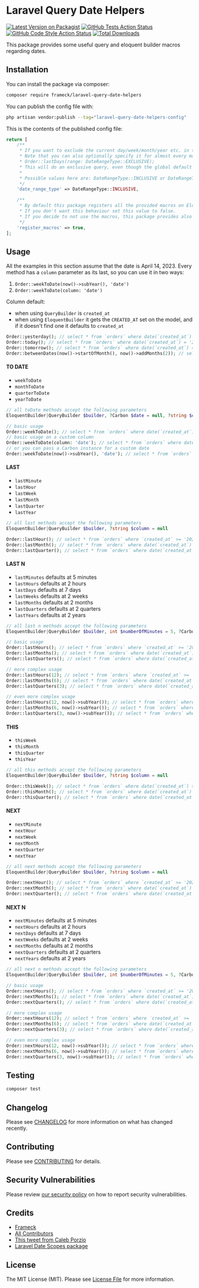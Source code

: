 # Laravel Query Date Helpers

[![Latest Version on Packagist](https://img.shields.io/packagist/v/frameck/laravel-query-date-helpers.svg?style=flat-square)](https://packagist.org/packages/frameck/laravel-query-date-helpers)
[![GitHub Tests Action Status](https://img.shields.io/github/actions/workflow/status/frameck/laravel-query-date-helpers/run-tests.yml?branch=main&label=tests&style=flat-square)](https://github.com/frameck/laravel-query-date-helpers/actions?query=workflow%3Arun-tests+branch%3Amain)
[![GitHub Code Style Action Status](https://img.shields.io/github/actions/workflow/status/frameck/laravel-query-date-helpers/fix-php-code-style-issues.yml?branch=main&label=code%20style&style=flat-square)](https://github.com/frameck/laravel-query-date-helpers/actions?query=workflow%3A"Fix+PHP+code+style+issues"+branch%3Amain)
[![Total Downloads](https://img.shields.io/packagist/dt/frameck/laravel-query-date-helpers.svg?style=flat-square)](https://packagist.org/packages/frameck/laravel-query-date-helpers)

This package provides some useful query and eloquent builder macros regarding dates.

## Installation

You can install the package via composer:

```bash
composer require frameck/laravel-query-date-helpers
```

You can publish the config file with:

```bash
php artisan vendor:publish --tag="laravel-query-date-helpers-config"
```

This is the contents of the published config file:

```php
return [
    /**
     * If you want to exclude the current day/week/month/year etc. in the range you could use the exclusive range here as a default.
     * Note that you can also optionally specify it for almost every macro/scope directly when using it:
     * Order::lastDays(range: DateRangeType::EXCLUSIVE);
     * This will do an exclusive query, even though the global default range here is set to inclusive.
     *
     * Possible values here are: DateRangeType::INCLUSIVE or DateRangeType::EXCLUSIVE
     */
    'date_range_type' => DateRangeType::INCLUSIVE,

    /**
     * By default this package registers all the provided macros on Eloquent and Query builder.
     * If you don't want this behaviour set this value to false.
     * If you decide to not use the macros, this package provides also a trait that you can use on a specific model.
     */
    'register_macros' => true,
];
```

## Usage
All the examples in this section assume that the date is April 14, 2023.
Every method has a `column` parameter as its last, so you can use it in two ways:
1. `Order::weekToDate(now()->subYear(), 'date')`
1. `Order::weekToDate(column: 'date')`

Column default:
- when using `QueryBuilder` is `created_at`
- when using `EloquentBuilder` it gets the `CREATED_AT` set on the model, and if it doesn't find one it defaults to `created_at`

```php
Order::yesterday(); // select * from `orders` where date(`created_at`) = '2023-04-13'
Order::today(); // select * from `orders` where date(`created_at`) = '2023-04-14'
Order::tomorrow(); // select * from `orders` where date(`created_at`) = '2023-04-15'
Order::betweenDates(now()->startOfMonth(), now()->addMonths(2)); // select * from `orders` where date(`created_at`) >= '2023-04-01' and date(`created_at`) <= '2023-06-14'
```

#### TO DATE
- `weekToDate`
- `monthToDate`
- `quarterToDate`
- `yearToDate`
```php
// all toDate methods accept the following parameters
EloquentBuilder|QueryBuilder $builder, ?Carbon $date = null, ?string $column = null

// basic usage
Order::weekToDate(); // select * from `orders` where date(`created_at`) >= '2023-04-10' and date(`created_at`) <= '2023-04-14'
// basic usage on a custom column
Order::weekToDate(column: 'date'); // select * from `orders` where date(`date`) >= '2023-04-10' and date(`date`) <= '2023-04-14'
// or you can pass a Carbon instance for a custom date
Order::weekToDate(now()->subYear(), 'date'); // select * from `orders` where date(`date`) >= '2022-04-11' and date(`date`) <= '2022-04-14'
```

#### LAST
- `lastMinute`
- `lastHour`
- `lastWeek`
- `lastMonth`
- `lastQuarter`
- `lastYear`
```php
// all last methods accept the following parameters
EloquentBuilder|QueryBuilder $builder, ?string $column = null

Order::lastHour(); // select * from `orders` where `created_at` >= '2023-04-13 23:46:45' and `created_at` <= '2023-04-14 00:46:45'
Order::lastMonth(); // select * from `orders` where date(`created_at`) >= '2023-03-01' and date(`created_at`) <= '2023-03-31'
Order::lastQuarter(); // select * from `orders` where date(`created_at`) >= '2023-01-01' and date(`created_at`) <= '2023-03-31'
```

#### LAST N
- `lastMinutes` defaults at 5 minutes
- `lastHours` defaults at 2 hours
- `lastDays` defaults at 7 days
- `lastWeeks` defaults at 2 weeks
- `lastMonths` defaults at 2 months
- `lastQuarters` defaults at 2 quarters
- `lastYears` defaults at 2 years
```php
// all last n methods accept the following parameters
EloquentBuilder|QueryBuilder $builder, int $numberOfMinutes = 5, ?Carbon $date = null, ?string $column = null

// basic usage
Order::lastHours(); // select * from `orders` where `created_at` >= '2023-04-13 22:52:37' and `created_at` <= '2023-04-14 00:52:37'
Order::lastMonths(); // select * from `orders` where date(`created_at`) >= '2023-02-14' and date(`created_at`) <= '2023-04-14'
Order::lastQuarters(); // select * from `orders` where date(`created_at`) >= '2022-10-14' and date(`created_at`) <= '2023-04-14'

// more complex usage
Order::lastHours(12); // select * from `orders` where `created_at` >= '2023-04-13 13:00:52' and `created_at` <= '2023-04-14 01:00:52'
Order::lastMonths(6); // select * from `orders` where date(`created_at`) >= '2022-10-14' and date(`created_at`) <= '2023-04-14'
Order::lastQuarters(3); // select * from `orders` where date(`created_at`) >= '2022-07-14' and date(`created_at`) <= '2023-04-14'

// even more complex usage
Order::lastHours(12, now()->subYear()); // select * from `orders` where `created_at` >= '2022-04-13 13:03:30' and `created_at` <= '2022-04-14 01:03:30'
Order::lastMonths(6, now()->subYear()); // select * from `orders` where date(`created_at`) >= '2021-10-14' and date(`created_at`) <= '2022-04-14'
Order::lastQuarters(3, now()->subYear()); // select * from `orders` where date(`created_at`) >= '2021-07-14' and date(`created_at`) <= '2022-04-14'
```

#### THIS
- `thisWeek`
- `thisMonth`
- `thisQuarter`
- `thisYear`
```php
// all this methods accept the following parameters
EloquentBuilder|QueryBuilder $builder, ?string $column = null

Order::thisWeek(); // select * from `orders` where date(`created_at`) >= '2023-04-10' and date(`created_at`) <= '2023-04-16'
Order::thisMonth(); // select * from `orders` where date(`created_at`) >= '2023-04-01' and date(`created_at`) <= '2023-04-30'
Order::thisQuarter(); // select * from `orders` where date(`created_at`) >= '2023-04-01' and date(`created_at`) <= '2023-06-30'
```

#### NEXT
- `nextMinute`
- `nextHour`
- `nextWeek`
- `nextMonth`
- `nextQuarter`
- `nextYear`
```php
// all next methods accept the following parameters
EloquentBuilder|QueryBuilder $builder, ?string $column = null

Order::nextHour(); // select * from `orders` where `created_at` >= '2023-04-14 01:55:57' and `created_at` <= '2023-04-14 00:55:57'
Order::nextMonth(); // select * from `orders` where date(`created_at`) >= '2023-05-01' and date(`created_at`) <= '2023-05-31'
Order::nextQuarter(); // select * from `orders` where date(`created_at`) >= '2023-07-01' and date(`created_at`) <= '2023-09-30'
```

#### NEXT N
- `nextMinutes` defaults at 5 minutes
- `nextHours` defaults at 2 hours
- `nextDays` defaults at 7 days
- `nextWeeks` defaults at 2 weeks
- `nextMonths` defaults at 2 months
- `nextQuarters` defaults at 2 quarters
- `nextYears` defaults at 2 years
```php
// all next n methods accept the following parameters
EloquentBuilder|QueryBuilder $builder, int $numberOfMinutes = 5, ?Carbon $date = null, ?string $column = null

// basic usage
Order::nextHours(); // select * from `orders` where `created_at` >= '2023-04-14 02:57:23' and `created_at` <= '2023-04-14 00:57:23'
Order::nextMonths(); // select * from `orders` where date(`created_at`) >= '2023-04-14' and date(`created_at`) <= '2023-06-14'
Order::nextQuarters(); // select * from `orders` where date(`created_at`) >= '2023-04-14' and date(`created_at`) <= '2023-10-14'

// more complex usage
Order::nextHours(12); // select * from `orders` where `created_at` >= '2023-04-14 13:06:52' and `created_at` <= '2023-04-14 01:06:52'
Order::nextMonths(6); // select * from `orders` where date(`created_at`) >= '2023-04-14' and date(`created_at`) <= '2023-10-14'
Order::nextQuarters(3); // select * from `orders` where date(`created_at`) >= '2023-04-14' and date(`created_at`) <= '2024-01-14'

// even more complex usage
Order::nextHours(12, now()->subYear()); // select * from `orders` where `created_at` >= '2022-04-14 13:07:19' and `created_at` <= '2022-04-14 01:07:19'
Order::nextMonths(6, now()->subYear()); // select * from `orders` where date(`created_at`) >= '2022-04-14' and date(`created_at`) <= '2022-10-14'
Order::nextQuarters(3, now()->subYear()); // select * from `orders` where date(`created_at`) >= '2022-04-14' and date(`created_at`) <= '2023-01-14'
```

## Testing

```bash
composer test
```

## Changelog

Please see [CHANGELOG](CHANGELOG.md) for more information on what has changed recently.

## Contributing

Please see [CONTRIBUTING](CONTRIBUTING.md) for details.

## Security Vulnerabilities

Please review [our security policy](../../security/policy) on how to report security vulnerabilities.

## Credits

- [Frameck](https://github.com/Frameck)
- [All Contributors](../../contributors)
- [This tweet from Caleb Porzio](https://twitter.com/calebporzio/status/1644320994717323264?s=20)
- [Laravel Date Scopes package](https://github.com/laracraft-tech/laravel-date-scopes)

## License

The MIT License (MIT). Please see [License File](LICENSE.md) for more information.
